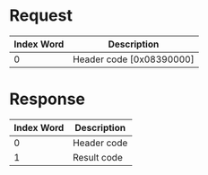 # Request

| Index Word | Description                |
|------------|----------------------------|
| 0          | Header code \[0x08390000\] |

# Response

| Index Word | Description |
|------------|-------------|
| 0          | Header code |
| 1          | Result code |